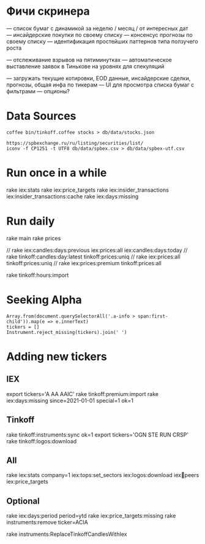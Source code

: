 # Фичи скринера
— список бумаг с динамикой за неделю / месяц / от интересных дат
— инсайдерские покупки по своему списку
— консенсус прогнозы по своему списку
— идентификация простейших паттернов типа ползучего роста

— отслеживание взрывов на пятиминутках
— автоматическое выставление заявок в Тинькове на уровнях для спекуляций

— загружать текущие котировки, EOD данные, инсайдерские сделки, прогнозы, общая инфа по тикерам
— UI для просмотра списка бумаг с фильтрами
— опционы?



# Data Sources

    coffee bin/tinkoff.coffee stocks > db/data/stocks.json

    https://spbexchange.ru/ru/listing/securities/list/
    iconv -f CP1251 -t UTF8 db/data/spbex.csv > db/data/spbex-utf.csv


# Run once in a while

rake iex:stats
rake iex:price_targets
rake iex:insider_transactions iex:insider_transactions:cache
rake iex:days:missing

# Run daily

rake main
rake prices

// rake iex:candles:days:previous iex:prices:all iex:candles:days:today
// rake tinkoff:candles:day:latest tinkoff:prices:uniq
// rake iex:prices:all tinkoff:prices:uniq
// rake iex:prices:premium tinkoff:prices:all

rake tinkoff:hours:import

# Seeking Alpha

    Array.from(document.querySelectorAll('.a-info > span:first-child')).map(e => e.innerText)
    tickers = []
    Instrument.reject_missing(tickers).join(' ')


# Adding new tickers

## IEX
export tickers='A AA AAIC'
rake tinkoff:premium:import
rake iex:days:missing since=2021-01-01 special=1 ok=1

## Tinkoff
rake tinkoff:instruments:sync ok=1
export tickers='OGN STE RUN CRSP'
rake tinkoff:logos:download

## All
rake iex:stats company=1 iex:tops:set_sectors iex:logos:download iex:symbols:peers iex:price_targets

## Optional
rake iex:days:period period=ytd
rake iex:price_targets:missing
rake instruments:remove ticker=ACIA

rake instruments:ReplaceTinkoffCandlesWithIex
